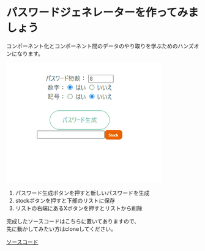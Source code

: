 # パスワードジェネレーターを作ってみましょう


コンポーネント化とコンポーネント間のデータのやり取りを学ぶためのハンズオンになります。


![完成イメージ](./4.4.form.gif)

1. パスワード生成ボタンを押すと新しいパスワードを生成
1. stockボタンを押すと下部のリストに保存
1. リストの右端にあるXボタンを押すとリストから削除

完成したソースコードはこちらに置いてありますので、  
先に動かしてみたい方はcloneしてください。

[ソースコード](https://github.com/murcubcc110/vuejs-sample-passwdgen)

